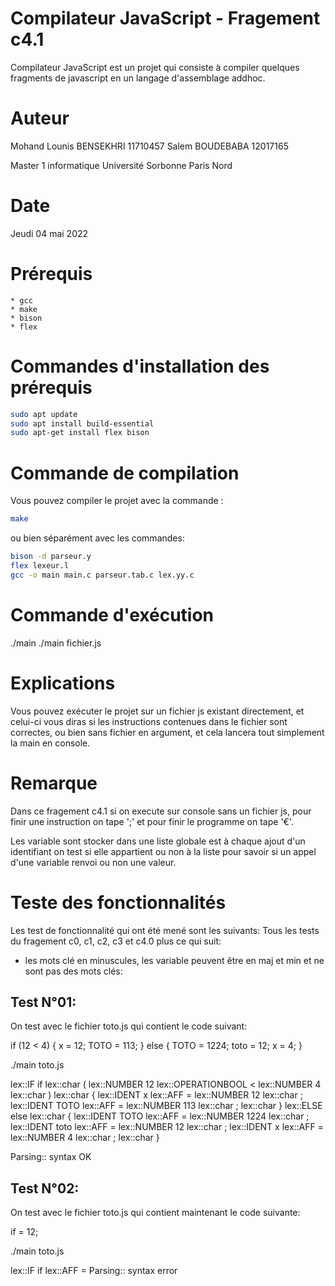 # Compilateur JavaScript    -   Fragement c4.1
Compilateur JavaScript est un projet qui consiste à compiler quelques fragments de javascript en un langage d'assemblage addhoc.

# Auteur
Mohand Lounis BENSEKHRI     11710457
Salem BOUDEBABA             12017165
		
Master 1 informatique 
Université Sorbonne Paris Nord

# Date
Jeudi 04 mai 2022

# Prérequis
    * gcc
    * make
    * bison
    * flex

# Commandes d'installation des prérequis
```bash 
sudo apt update
sudo apt install build-essential
sudo apt-get install flex bison
```

# Commande de compilation
Vous pouvez compiler le projet avec la commande :
```bash 
make
```

ou bien séparément avec les commandes: 
```bash 
bison -d parseur.y
flex lexeur.l
gcc -o main main.c parseur.tab.c lex.yy.c
```

# Commande d'exécution
./main
./main fichier.js

# Explications
Vous pouvez exécuter le projet sur un fichier js existant directement, et celui-ci vous diras si les instructions contenues dans le fichier sont correctes, ou bien sans fichier en argument, et cela lancera tout simplement la main en console.

# Remarque
Dans ce fragement c4.1
si on execute sur console sans un fichier js, pour finir une instruction on tape ';' et pour finir le programme on tape '€'.

Les variable sont stocker dans une liste globale est à chaque ajout d'un identifiant on test si elle appartient ou non à la liste pour savoir si un appel d'une variable renvoi ou non une valeur.

# Teste des fonctionnalités
Les test de fonctionnalité qui ont été mené sont les suivants: 
Tous les tests du fragement c0, c1, c2, c3 et c4.0 plus ce qui suit:

* les mots clé en minuscules, les variable peuvent être en maj et min et ne sont pas des mots clés: 


Test N°01:
----------
On test avec le fichier toto.js qui contient le code suivant: 

if (12 < 4) {
    x = 12;
    TOTO = 113;
} else {
    TOTO = 1224;
    toto = 12;
    x = 4;
}

./main toto.js

lex::IF if
lex::char (
lex::NUMBER 12
lex::OPERATIONBOOL <
lex::NUMBER 4
lex::char )
lex::char {
lex::IDENT x
lex::AFF =
lex::NUMBER 12
lex::char ;
lex::IDENT TOTO
lex::AFF =
lex::NUMBER 113
lex::char ;
lex::char }
lex::ELSE else
lex::char {
lex::IDENT TOTO
lex::AFF =
lex::NUMBER 1224
lex::char ;
lex::IDENT toto
lex::AFF =
lex::NUMBER 12
lex::char ;
lex::IDENT x
lex::AFF =
lex::NUMBER 4
lex::char ;
lex::char }

Parsing:: syntax OK



Test N°02:
----------
On test avec le fichier toto.js qui contient maintenant le code suivante: 

if = 12;

./main toto.js

lex::IF if
lex::AFF =
Parsing:: syntax error
